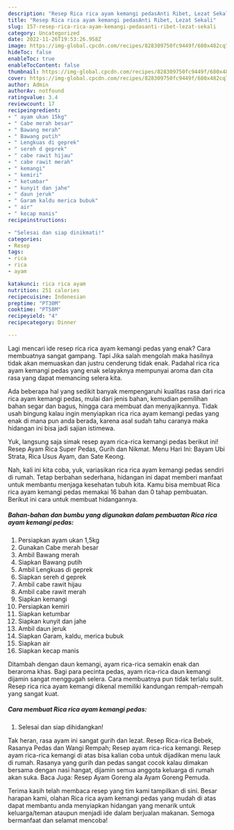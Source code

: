 ```yaml
---
description: "Resep Rica rica ayam kemangi pedasAnti Ribet, Lezat Sekali"
title: "Resep Rica rica ayam kemangi pedasAnti Ribet, Lezat Sekali"
slug: 157-resep-rica-rica-ayam-kemangi-pedasanti-ribet-lezat-sekali
category: Uncategorized
date: 2022-11-26T19:53:26.958Z
image: https://img-global.cpcdn.com/recipes/828309750fc9449f/680x482cq70/rica-rica-ayam-kemangi-pedas-foto-resep-utama.jpg
hideToc: false
enableToc: true
enableTocContent: false
thumbnail: https://img-global.cpcdn.com/recipes/828309750fc9449f/680x482cq70/rica-rica-ayam-kemangi-pedas-foto-resep-utama.jpg
cover: https://img-global.cpcdn.com/recipes/828309750fc9449f/680x482cq70/rica-rica-ayam-kemangi-pedas-foto-resep-utama.jpg
author: Admin
authorAv: notfound
ratingvalue: 3.4
reviewcount: 17
recipeingredient:
- " ayam ukan 15kg"
- " Cabe merah besar"
- " Bawang merah"
- " Bawang putih"
- " Lengkuas di geprek"
- " sereh d geprek"
- " cabe rawit hijau"
- " cabe rawit merah"
- " kemangi"
- " kemiri"
- " ketumbar"
- " kunyit dan jahe"
- " daun jeruk"
- " Garam kaldu merica bubuk"
- " air"
- " kecap manis"
recipeinstructions:

- "Selesai dan siap dinikmati!"
categories:
- Resep
tags:
- rica
- rica
- ayam

katakunci: rica rica ayam 
nutrition: 251 calories
recipecuisine: Indonesian
preptime: "PT30M"
cooktime: "PT58M"
recipeyield: "4"
recipecategory: Dinner

---
```



Lagi mencari ide resep rica rica ayam kemangi pedas yang enak? Cara membuatnya sangat gampang. Tapi Jika salah mengolah maka hasilnya tidak akan memuaskan dan justru cenderung tidak enak. Padahal rica rica ayam kemangi pedas yang enak selayaknya mempunyai aroma dan cita rasa yang dapat memancing selera kita.


Ada beberapa hal yang sedikit banyak mempengaruhi kualitas rasa dari rica rica ayam kemangi pedas, mulai dari jenis bahan, kemudian pemilihan bahan segar dan bagus, hingga cara membuat dan menyajikannya. Tidak usah bingung kalau ingin menyiapkan rica rica ayam kemangi pedas yang enak di mana pun anda berada, karena asal sudah tahu caranya maka hidangan ini bisa jadi sajian istimewa.

Yuk, langsung saja simak resep ayam rica-rica kemangi pedas berikut ini! Resep Ayam Rica Super Pedas, Gurih dan Nikmat. Menu Hari Ini: Bayam Ubi Strata, Rica Usus Ayam, dan Sate Keong.


Nah, kali ini kita coba, yuk, variasikan rica rica ayam kemangi pedas sendiri di rumah. Tetap berbahan sederhana, hidangan ini dapat memberi manfaat untuk membantu menjaga kesehatan tubuh kita. Kamu bisa membuat Rica rica ayam kemangi pedas memakai 16 bahan dan 0 tahap pembuatan. Berikut ini cara untuk membuat hidangannya.

<!--inarticleads1-->

##### Bahan-bahan dan bumbu yang digunakan dalam pembuatan Rica rica ayam kemangi pedas:

1. Persiapkan  ayam ukan 1,5kg
1. Gunakan  Cabe merah besar
1. Ambil  Bawang merah
1. Siapkan  Bawang putih
1. Ambil  Lengkuas di geprek
1. Siapkan  sereh d geprek
1. Ambil  cabe rawit hijau
1. Ambil  cabe rawit merah
1. Siapkan  kemangi
1. Persiapkan  kemiri
1. Siapkan  ketumbar
1. Siapkan  kunyit dan jahe
1. Ambil  daun jeruk
1. Siapkan  Garam, kaldu, merica bubuk
1. Siapkan  air
1. Siapkan  kecap manis


Ditambah dengan daun kemangi, ayam rica-rica semakin enak dan beraroma khas. Bagi para pecinta pedas, ayam rica-rica daun kemangi dijamin sangat menggugah selera. Cara membuatnya pun tidak terlalu sulit. Resep rica rica ayam kemangi dikenal memiliki kandungan rempah-rempah yang sangat kuat. 

<!--inarticleads2-->

##### Cara membuat Rica rica ayam kemangi pedas:


1. Selesai dan siap dihidangkan!

Tak heran, rasa ayam ini sangat gurih dan lezat. Resep Rica-rica Bebek, Rasanya Pedas dan Wangi Rempah; Resep ayam rica-rica kemangi. Resep ayam rica-rica kemangi di atas bisa kalian coba untuk dijadikan menu lauk di rumah. Rasanya yang gurih dan pedas sangat cocok kalau dimakan bersama dengan nasi hangat, dijamin semua anggota keluarga di rumah akan suka. Baca Juga: Resep Ayam Goreng ala Ayam Goreng Pemuda. 

Terima kasih telah membaca resep yang tim kami tampilkan di sini. Besar harapan kami, olahan Rica rica ayam kemangi pedas yang mudah di atas dapat membantu anda menyiapkan hidangan yang menarik untuk keluarga/teman ataupun menjadi ide dalam berjualan makanan. Semoga bermanfaat dan selamat mencoba!
